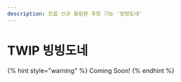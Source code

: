 ```yaml
---
description: 트윕 신규 돌림판 후원 기능 '빙빙도네'
---
```


# TWIP 빙빙도네

{% hint style="warning" %}
Coming Soon!
{% endhint %}

